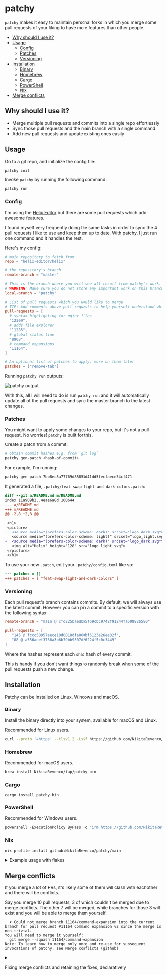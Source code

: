 # patchy

`patchy` makes it easy to maintain personal forks in which you merge some pull requests of your liking to have more features than other people.

- [Why should I use it?](#why-should-i-use-it)
- [Usage](#usage)
  - [Config](#config)
  - [Patches](#patches)
  - [Versioning](#versioning)
- [Installation](#installation)
  - [Binary](#binary)
  - [Homebrew](#homebrew)
  - [Cargo](#cargo)
  - [PowerShell](#powershell)
  - [Nix](#nix)
- [Merge conflicts](#merge-conflicts)

## Why should I use it?

- Merge multiple pull requests and commits into a single repo effortlessly
- Sync those pull requests and the main branch with a single command
- Add new pull requests and update existing ones easily

## Usage

Go to a git repo, and initialize the config file:

```sh
patchy init
```

Invoke `patchy` by running the following command:

```sh
patchy run
```

### Config

I'm using the [Helix Editor](https://github.com/helix-editor/helix) but there are some pull requests which add awesome features.

I found myself very frequently doing the same tasks in order to sync the 4 pull requests I like to use and keep them up to date. With patchy, I just run one command and it handles the rest.

Here's my config:

```toml
# main repository to fetch from
repo = "helix-editor/helix"

# the repository's branch
remote-branch = "master"

# This is the branch where you will see all result from patchy's work. Set it to any branch you want.
# WARNING: Make sure you do not store any important work on this branch. It will be erased.
local-branch = "patchy"

# List of pull requests which you would like to merge
# TIP: Add comments above pull requests to help yourself understand which PRs do what
pull-requests = [
  # syntax highlighting for nginx files
  "12309",
  # adds file explorer
  "11285",
  # global status line
  "8908",
  # command expansions
  "11164",
]

# An optional list of patches to apply, more on them later
patches = ["remove-tab"]
```

Running `patchy run` outputs:

![patchy output](https://github.com/user-attachments/assets/c0076588-6e57-4a80-9d05-955a4dff2580)

With this, all I will need to do is run `patchy run` and it will automatically update all of the pull requests and sync the master branch to the latest changes.

### Patches

You might want to apply some changes to your repo, but it's not a pull request. No worries! `patchy` is built for this.

Create a patch from a commit:

```sh
# obtain commit hashes e.g. from `git log`
patchy gen-patch <hash-of-commit>
```

For example, I'm running:

```sh
patchy gen-patch 7bb8ec5a77769d88855d41dd5fecfaece54cf471
```

It generated a file, `.patchy/feat-swap-light-and-dark-colors.patch`:

```patch
diff --git a/README.md m/README.md
index 11a909b2..4eae6a8d 100644
--- a/README.md
+++ m/README.md
@@ -2,8 +2,8 @@

 <h1>
 <picture>
-  <source media="(prefers-color-scheme: dark)" srcset="logo_dark.svg">
   <source media="(prefers-color-scheme: light)" srcset="logo_light.svg">
+  <source media="(prefers-color-scheme: dark)" srcset="logo_dark.svg">
   <img alt="Helix" height="128" src="logo_light.svg">
 </picture>
 </h1>
```

To use your new `.patch`, edit your `.patchy/config.toml` like so:

```diff
--- patches = []
+++ patches = [ "feat-swap-light-and-dark-colors" ]
```

### Versioning

Each pull request's branch contains commits. By default, we will always use the latest commit. However you can pin a commit to a specific version with the following syntax:

```toml
remote-branch = "main @ cfd225baedbb5fb9cbc9742f91244fa50882b580"

pull-requests = [
   "145 @ fccc58957eece10d0818dfa000bf5123e26ee32f",
   "88 @ a556aeef3736a3b6b79bb9507d26224f5c0c3449"
]
```

Where the hashes represent each `sha1` hash of every commit.

This is handy if you don't want things to randomly break when some of the pull requests push a new change.

## Installation

Patchy can be installed on Linux, Windows and macOS.

### Binary

Install the binary directly into your system, available for macOS and Linux.

Recommended for Linux users.

```bash
curl --proto '=https' --tlsv1.2 -LsSf https://github.com/NikitaRevenco/patchy/releases/latest/download/patchy-installer.sh | sh
```

### Homebrew

Recommended for macOS users.

```bash
brew install NikitaRevenco/tap/patchy-bin
```

### Cargo

```bash
cargo install patchy-bin
```

### PowerShell

Recommended for Windows users.

```powershell
powershell -ExecutionPolicy ByPass -c "irm https://github.com/NikitaRevenco/patchy/releases/latest/download/patchy-installer.ps1 | iex"
```

### Nix

```bash
nix profile install github:NikitaRevenco/patchy/main
```

<details>

<summary>
Example usage with flakes
</summary>

If the software you are using has a `flake.nix` which automatically builds this software, then using patchy with it is straightforward.

1. Use patchy to create your own remote fork.

   Let's say you fork the [`helix-editor/helix`](https://github.com/helix-editor/helix) and your fork is located at `your-username/helix`, the patchy branch is called `patchy`

1. Add your fork's input in your `flake.nix` as follows:

   ```nix
   inputs.helix.url = "github:your-username/helix/patchy";
   ```

1. Use the input in your home-manager:

   ```nix
   programs.helix.package = inputs.helix.packages.${pkgs.system}.helix;
   ```

This is easier when the target repository has a `flake.nix` which fully builds the software. Which, the [`helix-editor/helix`](https://github.com/helix-editor/helix) does have for example.

</details>

## Merge conflicts

If you merge a lot of PRs, it's likely some of them will clash with eachother and there will be conflicts.

Say you merge 10 pull requests, 3 of which couldn't be merged due to merge conflicts. The other 7 will be merged, while branches for those 3 will exist and you will be able to merge them yourself.

```
  ✗ Could not merge branch 11164/command-expansion into the current branch for pull request #11164 Command expansion v2 since the merge is non-trivial.
You will need to merge it yourself:
  git merge --squash 11164/command-expansion
Note: To learn how to merge only once and re-use for subsequent invocations of patchy, see Merge conflicts (github)
```

<details>

<summary>

Fixing merge conflicts and retaining the fixes, declaratively

</summary>

Okay, now merge the branch:

```sh
git merge --squash 11164/command-expansion
```

We need `--squash` since `patchy gen-patch` does not work on Merge commits. But using `--squash` makes it into a non-merge commit.

Now fix the merge conflicts.

Then, commit your changes:

```
git commit -m "merge branch 11164/command-expansion"
```

This creates the following commit:

```
2fb6c3c7 (HEAD -> patchy) Merge branch '11164/command-expansion' into patchy
```

Now that you have this commit, let's generate a `.patch` file for it:

```
> patchy gen-patch 2fb6c3c7 --patch-filename=merge-11164
  ✓ Created patch file at .patchy/merge-11164.patch
```

Now, you can go ahead and add the patch to your config:

```diff
- pull-requests = [ "1234", "1111", "11164" ]
+ pull-requests = [ "1234", "1111" ]

- patches = [ ]
+ patches = [ "merge-11164" ]
```

When you do this, you won't need to solve this merge conflict anymore as the `merge-11164` patch includes both the entire pull request as well as how it was merged.

Note that if you change the _order_ of your pull requests in `pull-requests` you may see merge conflicts again. It is recommended to keep the order the same once you fix the conflicts.

</details>

